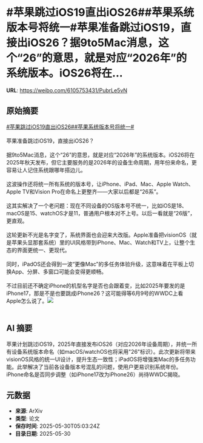 # #苹果跳过iOS19直出iOS26##苹果系统版本号将统一#苹果准备跳过iOS19，直接出iOS26？据9to5Mac消息，这个“26”的意思，就是对应“2026年”的系统版本。iOS26将在...

**URL**: https://weibo.com/6105753431/PubrLe5vN

## 原始摘要

<a href="https://m.weibo.cn/search?containerid=231522type%3D1%26t%3D10%26q%3D%23%E8%8B%B9%E6%9E%9C%E8%B7%B3%E8%BF%87iOS19%E7%9B%B4%E5%87%BAiOS26%23&amp;extparam=%23%E8%8B%B9%E6%9E%9C%E8%B7%B3%E8%BF%87iOS19%E7%9B%B4%E5%87%BAiOS26%23" data-hide=""><span class="surl-text">#苹果跳过iOS19直出iOS26#</span></a><a href="https://m.weibo.cn/search?containerid=231522type%3D1%26t%3D10%26q%3D%23%E8%8B%B9%E6%9E%9C%E7%B3%BB%E7%BB%9F%E7%89%88%E6%9C%AC%E5%8F%B7%E5%B0%86%E7%BB%9F%E4%B8%80%23&amp;extparam=%23%E8%8B%B9%E6%9E%9C%E7%B3%BB%E7%BB%9F%E7%89%88%E6%9C%AC%E5%8F%B7%E5%B0%86%E7%BB%9F%E4%B8%80%23" data-hide=""><span class="surl-text">#苹果系统版本号将统一#</span></a><br><br>苹果准备跳过iOS19，直接出iOS26？<br><br>据9to5Mac消息，这个“26”的意思，就是对应“2026年”的系统版本。iOS26将在2025年秋天发布，但它主要服务的是2026年的设备生命周期，用年份来命名，更容易让人记住系统跟哪年搭边儿。<br><br>这波操作还将统一所有系统的版本号，让iPhone、iPad、Mac、Apple Watch、Apple TV和Vision Pro在命名上更整齐——大家以后都是“26系”。<br><br>这其实解决了一个老问题：现在不同设备的OS版本号不统一，比如iOS是18、macOS是15、watchOS才是11，普通用户根本对不上号。以后一看就是“26版”，更直观。<br><br>这轮更新不光是名字变了，系统界面也会迎来大改版。Apple准备把visionOS（就是苹果头显那套系统）里的UI风格带到iPhone、Mac、Watch和TV上，让整个生态的界面更统一、更现代。  <br><br>同时，iPadOS还会得到一波“更像Mac”的多任务体验升级，这意味着在平板上切换App、分屏、多窗口可能会变得更顺畅。<br><br>不过目前还不确定iPhone的机型名字是否也会跟着变，比如2025年要发的是iPhone17，那是不是也要跳成iPhone26？这可能得等6月9号的WWDC上看Apple怎么说了。<img style="" src="https://tvax4.sinaimg.cn/large/006Fd7o3gy1i1xa1ealwtj315o0kuq8x.jpg" referrerpolicy="no-referrer"><br><br>

## AI 摘要

苹果计划跳过iOS19，2025年直接发布iOS26（对应2026年设备周期），并统一所有设备系统版本命名（如macOS/watchOS也将采用"26"标识）。此次更新将带来visionOS风格的统一UI设计，提升生态一致性；iPadOS将增强类Mac的多任务功能。此举解决了当前各设备版本号混乱的问题，使用户更易识别系统年份。iPhone命名是否同步调整（如iPhone17改为iPhone26）尚待WWDC揭晓。

## 元数据

- **来源**: ArXiv
- **类型**: 论文
- **保存时间**: 2025-05-30T05:03:24Z
- **目录日期**: 2025-05-30
